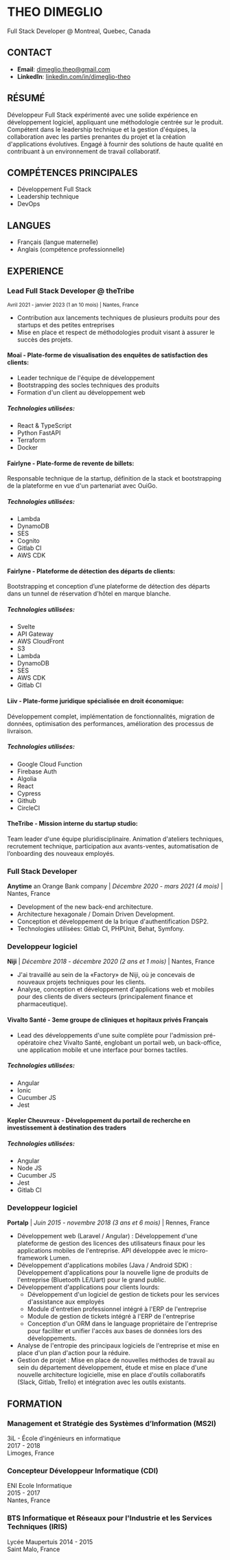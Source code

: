 # THEO DIMEGLIO

Full Stack Developer @ Montreal, Quebec, Canada

## CONTACT

- **Email**: 	dimeglio.theo@gmail.com
- **LinkedIn**: [linkedin.com/in/dimeglio-theo](linkedin.com/in/dimeglio-theo)

## RÉSUMÉ

Développeur Full Stack expérimenté avec une solide expérience en développement logiciel, appliquant une méthodologie centrée sur le produit. Compétent dans le leadership technique et la gestion d'équipes, la collaboration avec les parties prenantes du projet et la création d'applications évolutives. Engagé à fournir des solutions de haute qualité en contribuant à un environnement de travail collaboratif.

## COMPÉTENCES PRINCIPALES

- Développement Full Stack
- Leadership technique
- DevOps

## LANGUES

- Français (langue maternelle)
- Anglais (compétence professionnelle)

## EXPERIENCE

### Lead Full Stack Developer @ theTribe 
<sub>Avril 2021 - janvier 2023 (1 an 10 mois) | Nantes, France</sub>

- Contribution aux lancements techniques de plusieurs produits pour des startups et des petites entreprises
- Mise en place et respect de méthodologies produit visant à assurer le succès des projets.

#### Moaï - Plate-forme de visualisation des enquêtes de satisfaction des clients:

- Leader technique de l'équipe de développement
- Bootstrapping des socles techniques des produits
- Formation d'un client au développement web  

##### Technologies utilisées: 
- React & TypeScript
- Python FastAPI
- Terraform
- Docker

#### Fairlyne - Plate-forme de revente de billets: 

Responsable technique de la startup, définition de la stack et bootstrapping de la plateforme en vue d'un partenariat avec OuiGo.  

##### Technologies utilisées:
- Lambda
- DynamoDB
- SES
- Cognito
- Gitlab CI
- AWS CDK

#### Fairlyne - Plateforme de détection des départs de clients:

Bootstrapping et conception d’une plateforme de détection des départs dans un tunnel de réservation d'hôtel en marque blanche.  

##### Technologies utilisées:
- Svelte
- API Gateway
- AWS CloudFront
- S3
- Lambda
- DynamoDB
- SES
- AWS CDK
- Gitlab CI

#### Liiv - Plate-forme juridique spécialisée en droit économique:

Développement complet, implémentation de fonctionnalités, migration de données, optimisation des performances, amélioration des processus de livraison.

##### Technologies utilisées:
- Google Cloud Function
- Firebase Auth
- Algolia
- React
- Cypress
- Github
- CircleCI

#### TheTribe - Mission interne du startup studio:

Team leader d'une équipe pluridisciplinaire. Animation d'ateliers techniques, recrutement technique, participation aux avants-ventes, automatisation de l’onboarding des nouveaux employés.

### Full Stack Developer

**Anytime** an Orange Bank company | *Décembre 2020 - mars 2021 (4 mois)* | Nantes, France

- Development of the new back-end architecture.
- Architecture hexagonale / Domain Driven Development.
- Conception et développement de la brique d'authentification DSP2.
- Technologies utilisées: Gitlab CI, PHPUnit, Behat, Symfony.

### Developpeur logiciel

**Niji** | *Décembre 2018 - décembre 2020 (2 ans et 1 mois)* | Nantes, France

- J'ai travaillé au sein de la «Factory» de Niji, où je concevais de nouveaux projets techniques pour les clients.
- Analyse, conception et développement d'applications web et mobiles pour des clients de divers secteurs (principalement finance et pharmaceutique).


#### Vivalto Santé - 3eme groupe de cliniques et hopitaux privés Français

- Lead des développements d'une suite complète pour l'admission pré-opératoire chez Vivalto Santé, englobant un portail web, un back-office, une application mobile et une interface pour bornes tactiles.

##### Technologies utilisées:
- Angular
- Ionic
- Cucumber JS
- Jest

#### Kepler Cheuvreux - Développement du portail de recherche en investissement à destination des traders

##### Technologies utilisées:
- Angular
- Node JS
- Cucumber JS
- Jest
- Gitlab CI

### Developpeur logiciel

**Portalp** | *Juin 2015 - novembre 2018 (3 ans et 6 mois)* | Rennes, France

- Développement web (Laravel / Angular) : Développement d'une plateforme de gestion des licences des utilisateurs finaux pour les applications mobiles de l'entreprise. API développée avec le micro-framework Lumen.
- Développement d'applications mobiles (Java / Android SDK) : Développement d'applications pour la nouvelle ligne de produits de l'entreprise (Bluetooth LE/Uart) pour le grand public.
- Développement d'applications pour clients lourds: 
  - Développement d'un logiciel de gestion de tickets pour les services d'assistance aux employés
  - Module d'entretien professionnel intégré à l'ERP de l'entreprise
  - Module de gestion de tickets intégré à l'ERP de l'entreprise 
  - Conception d'un ORM dans le language propriétaire de l'entreprise pour faciliter et unifier l'accès aux bases de données lors des développements.
- Analyse de l'entropie des principaux logiciels de l'entreprise et mise en place d'un plan d'action pour la réduire.
- Gestion de projet : Mise en place de nouvelles méthodes de travail au sein du département développement, étude et mise en place d'une nouvelle architecture logicielle, mise en place d'outils collaboratifs (Slack, Gitlab, Trello) et intégration avec les outils existants.

## FORMATION

### Management et Stratégie des Systèmes d’Information (MS2I)

3iL - École d'ingénieurs en informatique  
2017 - 2018  
Limoges, France  

### Concepteur Développeur Informatique (CDI)

ENI Ecole Informatique  
2015 - 2017  
Nantes, France  

### BTS Informatique et Réseaux pour l'Industrie et les Services Techniques (IRIS)

Lycée Maupertuis
2014 - 2015  
Saint Malo, France  
